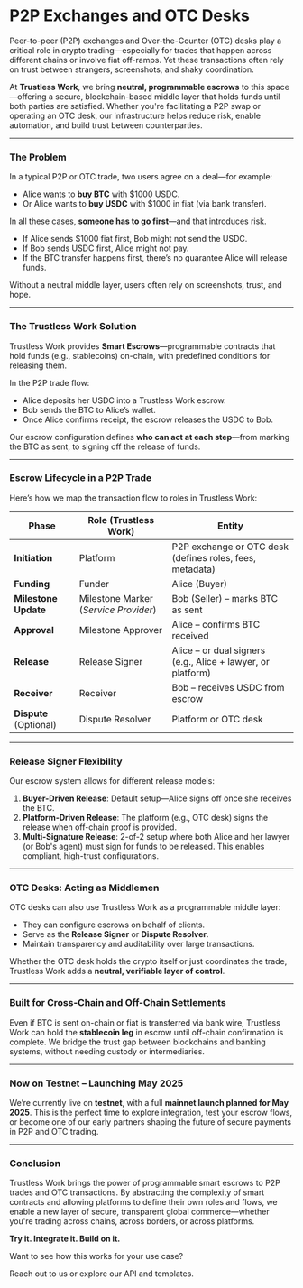 # P2P Exchanges and OTC Desks

Peer-to-peer (P2P) exchanges and Over-the-Counter (OTC) desks play a critical role in crypto trading—especially for trades that happen across different chains or involve fiat off-ramps. Yet these transactions often rely on trust between strangers, screenshots, and shaky coordination.

At **Trustless Work**, we bring **neutral, programmable escrows** to this space—offering a secure, blockchain-based middle layer that holds funds until both parties are satisfied. Whether you're facilitating a P2P swap or operating an OTC desk, our infrastructure helps reduce risk, enable automation, and build trust between counterparties.

***

### The Problem

In a typical P2P or OTC trade, two users agree on a deal—for example:

* Alice wants to **buy BTC** with $1000 USDC.
* Or Alice wants to **buy USDC** with $1000 in fiat (via bank transfer).

In all these cases, **someone has to go first**—and that introduces risk.

* If Alice sends $1000 fiat first, Bob might not send the USDC.
* If Bob sends USDC first, Alice might not pay.
* If the BTC transfer happens first, there’s no guarantee Alice will release funds.

Without a neutral middle layer, users often rely on screenshots, trust, and hope.

***

### The Trustless Work Solution

Trustless Work provides **Smart Escrows**—programmable contracts that hold funds (e.g., stablecoins) on-chain, with predefined conditions for releasing them.

In the P2P trade flow:

* Alice deposits her USDC into a Trustless Work escrow.
* Bob sends the BTC to Alice’s wallet.
* Once Alice confirms receipt, the escrow releases the USDC to Bob.

Our escrow configuration defines **who can act at each step**—from marking the BTC as sent, to signing off the release of funds.

***

### Escrow Lifecycle in a P2P Trade

Here’s how we map the transaction flow to roles in Trustless Work:

| **Phase**              | **Role (Trustless Work)**             | **Entity**                                                  |
| ---------------------- | ------------------------------------- | ----------------------------------------------------------- |
| **Initiation**         | Platform                              | P2P exchange or OTC desk (defines roles, fees, metadata)    |
| **Funding**            | Funder                                | Alice (Buyer)                                               |
| **Milestone Update**   | Milestone Marker (_Service Provider_) | Bob (Seller) – marks BTC as sent                            |
| **Approval**           | Milestone Approver                    | Alice – confirms BTC received                               |
| **Release**            | Release Signer                        | Alice – or dual signers (e.g., Alice + lawyer, or platform) |
| **Receiver**           | Receiver                              | Bob – receives USDC from escrow                             |
| **Dispute** (Optional) | Dispute Resolver                      | Platform or OTC desk                                        |

***

### Release Signer Flexibility

Our escrow system allows for different release models:

1. **Buyer-Driven Release**: Default setup—Alice signs off once she receives the BTC.
2. **Platform-Driven Release**: The platform (e.g., OTC desk) signs the release when off-chain proof is provided.
3. **Multi-Signature Release**: 2-of-2 setup where both Alice and her lawyer (or Bob's agent) must sign for funds to be released. This enables compliant, high-trust configurations.

***

### OTC Desks: Acting as Middlemen

OTC desks can also use Trustless Work as a programmable middle layer:

* They can configure escrows on behalf of clients.
* Serve as the **Release Signer** or **Dispute Resolver**.
* Maintain transparency and auditability over large transactions.

Whether the OTC desk holds the crypto itself or just coordinates the trade, Trustless Work adds a **neutral, verifiable layer of control**.

***

### Built for Cross-Chain and Off-Chain Settlements

Even if BTC is sent on-chain or fiat is transferred via bank wire, Trustless Work can hold the **stablecoin leg** in escrow until off-chain confirmation is complete. We bridge the trust gap between blockchains and banking systems, without needing custody or intermediaries.

***

### Now on Testnet – Launching May 2025

We’re currently live on **testnet**, with a full **mainnet launch planned for May 2025**. This is the perfect time to explore integration, test your escrow flows, or become one of our early partners shaping the future of secure payments in P2P and OTC trading.

***

### Conclusion

Trustless Work brings the power of programmable smart escrows to P2P trades and OTC transactions. By abstracting the complexity of smart contracts and allowing platforms to define their own roles and flows, we enable a new layer of secure, transparent global commerce—whether you're trading across chains, across borders, or across platforms.

**Try it. Integrate it. Build on it.**

Want to see how this works for your use case?&#x20;

Reach out to us or explore our API and templates.
